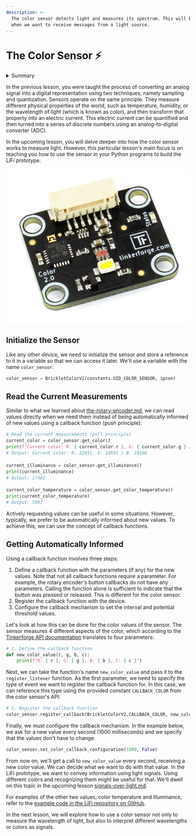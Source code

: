 ```yaml
---
description: >-
  The color sensor detects light and measures its spectrum. This will be useful
  when we want to receive messages from a light source.
---
```


# The Color Sensor ⚡

<details>

<summary>Summary</summary>

In this lesson, you'll learn:

* How to connect to the color sensor.
* How to read the different values measured by the sensor.
* How to apply the concept of callback functions to be notified of new values.

This lesson is relevant for [Exercise 4: Digitizing The Physical World](https://winf-hsos.github.io/lifi-exercises/exercises/04\_exercise\_digitizing\_the\_physical\_world.pdf).

You find the code examples in the [LiFi-code GitHub repository](https://github.com/winf-hsos/LiFi-code) in [`devices/color_sensor.py`](https://github.com/winf-hsos/LiFi-code/blob/main/devices/color\_sensor.py).

</details>

In the previous lesson, you were taught the process of converting an analog signal into a digital representation using two techniques, namely sampling and quantization. Sensors operate on the same principle. They measure different physical properties of the world, such as temperature, humidity, or the wavelength of light (which is known as color), and then transform that property into an electric current. This electric current can be quantified and then turned into a series of discrete numbers using an analog-to-digital converter (ADC).

In the upcoming lesson, you will delve deeper into how the color sensor works to measure light. However, this particular lesson's main focus is on teaching you how to use the sensor in your Python programs to build the LiFi prototype.

![](<../../.gitbook/assets/image (3).png>)

## Initialize the Sensor

Like any other device, we need to initialize the sensor and store a reference to it in a variable so that we can access it later. We'll use a variable with the name `color_sensor`:

```python
color_sensor = BrickletColorV2(constants.UID_COLOR_SENSOR, ipcon)
```

## Read the Current Measurements

Similar to what we learned about [the-rotary-encoder.md](../on-and-off/the-rotary-encoder.md "mention"), we can read values directly when we need them instead of being automatically informed of new values using a callback function (push principle):

```python
# Read the current measurements (pull principle)
current_color = color_sensor.get_color()
print(f"Current color: R: { current_color.r }, G: { current_color.g } / B: { current_color.b }")
# Output: Current color: R: 22651, G: 24595 / B: 19106

current_illuminance = color_sensor.get_illuminance()
print(current_illuminance)
# Output: 17482

current_color_temperature = color_sensor.get_color_temperature()
print(current_color_temperature)
# Output: 5097
```

Actively requesting values can be useful in some situations. However, typically, we prefer to be automatically informed about new values. To achieve this, we can use the concept of callback functions.

## Getting Automatically Informed

Using a callback function involves three steps:

1. Define a callback function with the parameters (if any) for the new values. Note that not all callback functions require a parameter. For example, the rotary encoder's button callbacks do not have any parameters. Calling the function alone is sufficient to indicate that the button was pressed or released. This is different for the color sensor.
2. Register the callback function with the device.
3. Configure the callback mechanism to set the interval and potential threshold values.

Let's look at how this can be done for the color values of the sensor. The sensor measures 4 different aspects of the color, which according to the [Tinkerforge API documentation](https://www.tinkerforge.com/en/doc/Software/Bricklets/ColorV2\_Bricklet\_Python.html#color-v2-bricklet-python-api) translates to four parameters:

```python
# 1. Define the callback function
def new_color_value(r, g, b, c):
    print(f"R: { r }, G: { g }, B: { b }, C: { c }")
```

Next, we can take the function's name `new_color_value` and pass it to the `register_listener` function. As the first parameter, we need to specify the type of event we want to register the callback function for. In this case, we can reference this type using the provided constant `CALLBACK_COLOR` from the color sensor's API:

```python
# 2. Register the callback function
color_sensor.register_callback(BrickletColorV2.CALLBACK_COLOR, new_color_value)
```

Finally, we must configure the callback mechanism. In the example below, we ask for a new value every second (1000 milliseconds) and we specify that the values don't have to change:

```python
color_sensor.set_color_callback_configuration(1000, False)
```

From now on, we'll get a call to `new_color_value` every second, receiving a new color value. We can decide what we want to do with that value. In the LiFi prototype, we want to convey information using light signals. Using different colors and recognizing them might be useful for that. We'll dwell on this topic in the upcoming lesson [signals-over-light.md](signals-over-light.md "mention").

For examples of the other two values, color temperature and illuminance, refer to the [example code in the LiFi repository on GitHub](https://github.com/winf-hsos/LiFi-code/blob/main/examples/color\_sensor.py).

In the next lesson, we will explore how to use a color sensor not only to measure the wavelength of light, but also to interpret different wavelengths or colors as signals.


